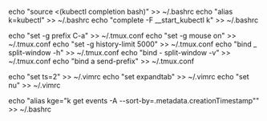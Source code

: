 echo "source <(kubectl completion bash)" >> ~/.bashrc
echo "alias k=kubectl" >> ~/.bashrc
echo "complete -F __start_kubectl k" >> ~/.bashrc

echo "set -g prefix C-a" >> ~/.tmux.conf
echo "set -g mouse on" >> ~/.tmux.conf
echo "set -g history-limit 5000" >> ~/.tmux.conf
echo "bind _ split-window -h" >> ~/.tmux.conf
echo "bind - split-window -v" >> ~/.tmux.conf
echo "bind a send-prefix" >> ~/.tmux.conf

echo "set ts=2" >> ~/.vimrc
echo "set expandtab" >> ~/.vimrc
echo "set nu" >> ~/.vimrc

echo "alias kge=\"k get events -A --sort-by=.metadata.creationTimestamp\"" >> ~/.bashrc
